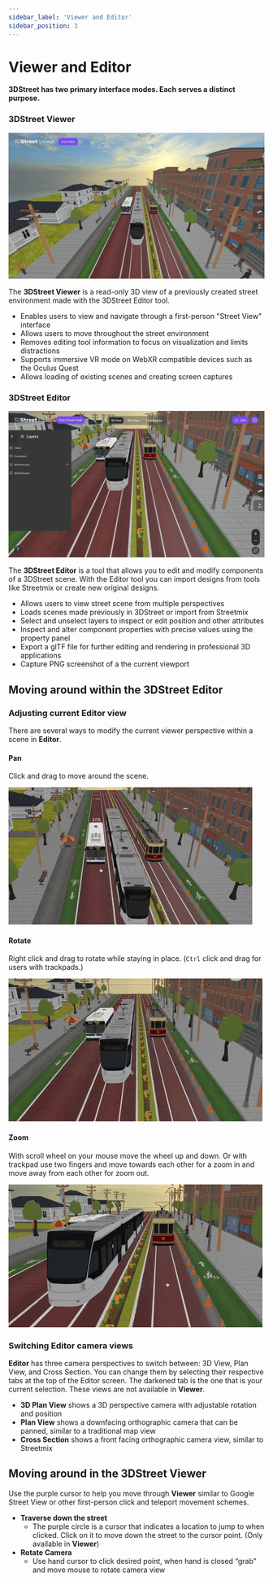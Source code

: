 ```yaml
---
sidebar_label: 'Viewer and Editor'
sidebar_position: 3
---
```


# Viewer and Editor

**3DStreet has two primary interface modes. Each serves a distinct purpose.** 

### 3DStreet Viewer

![Screenshot of the 3DStreet Viewer application displaying a street scene with multi-modal transit vehicles, cycle tracks, and pedestrians on sidewalks in urban setting.](/img/docs/3dstreet-viewer-screenshot.jpg)

The **3DStreet Viewer** is a read-only 3D view of a previously created street environment made with the 3DStreet Editor tool. 

- Enables users to view and navigate through a first-person "Street View" interface
- Allows users to move throughout the street environment
- Removes editing tool information to focus on visualization and limits distractions
- Supports immersive VR mode on WebXR compatible devices such as the Oculus Quest
- Allows loading of existing scenes and creating screen captures

### 3DStreet Editor

![Screenshot of the 3DStreet Editor application with user interface elements for modifying a street scene.](/img/docs/3dstreet-editor-screenshot.jpg)

The **3DStreet Editor** is a tool that allows you to edit and modify components of a 3DStreet scene. With the Editor tool you can import designs from tools like Streetmix or create new original designs.

- Allows users to view street scene from multiple perspectives
- Loads scenes made previously in 3DStreet or import from Streetmix
- Select and unselect layers to inspect or edit position and other attributes
- Inspect and alter component properties with precise values using the property panel
- Export a glTF file for further editing and rendering in professional 3D applications
- Capture PNG screenshot of a the current viewport

## Moving around within the 3DStreet Editor

### Adjusting current Editor view

There are several ways to modify the current viewer perspective within a scene in **Editor**.

#### Pan

Click and drag to move around the scene.

![Animated gif of a user panning a street scene using the 3DStreet Editor.](/img/docs/3dstreet-editor-pan.gif)

#### Rotate

Right click and drag to rotate while staying in place. (`Ctrl` click and drag for users with trackpads.)

![Animated gif of a user rotating a street scene using the 3DStreet Editor.](/img/docs/3dstreet-editor-rotate.gif)

#### Zoom

With scroll wheel on your mouse move the wheel up and down. Or with trackpad use two fingers and move towards each other for a zoom in and move away from each other for zoom out.

![Animated gif of a user zooming in and out of a street scene using the 3DStreet Editor.](/img/docs/3dstreet-editor-zoom.gif)


### Switching Editor camera views

**Editor** has three camera perspectives to switch between: 3D View, Plan View, and Cross Section. You can change them by selecting their respective tabs at the top of the Editor screen. The darkened tab is the one that is your current selection. These views are not available in **Viewer**. 

- **3D Plan View** shows a 3D perspective camera with adjustable rotation and position
- **Plan View** shows a downfacing orthographic camera that can be panned, similar to a traditional map view
- **Cross Section** shows a front facing orthographic camera view, similar to Streetmix

## Moving around in the 3DStreet Viewer

Use the purple cursor to help you move through **Viewer** similar to Google Street View or other first-person click and teleport movement schemes.

- **Traverse down the street**
    - The purple circle is a cursor that indicates a location to jump to when clicked. Click on it to move down the street to the cursor point. (Only available in **Viewer**)
- **Rotate Camera**
    - Use hand cursor to click desired point, when hand is closed “grab” and move mouse to rotate camera view
